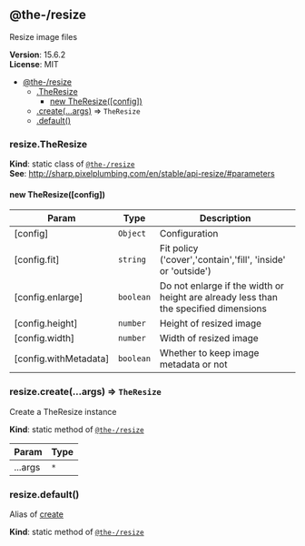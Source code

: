 <!--- Code generated by @the-/script-doc. DO NOT EDIT. -->

<a name="module_@the-/resize"></a>

## @the-/resize
Resize image files

**Version**: 15.6.2  
**License**: MIT  

* [@the-/resize](#module_@the-/resize)
    * [.TheResize](#module_@the-/resize.TheResize)
        * [new TheResize([config])](#new_module_@the-/resize.TheResize_new)
    * [.create(...args)](#module_@the-/resize.create) ⇒ <code>TheResize</code>
    * [.default()](#module_@the-/resize.default)

<a name="module_@the-/resize.TheResize"></a>

### resize.TheResize
**Kind**: static class of [<code>@the-/resize</code>](#module_@the-/resize)  
**See**: http://sharp.pixelplumbing.com/en/stable/api-resize/#parameters  
<a name="new_module_@the-/resize.TheResize_new"></a>

#### new TheResize([config])

| Param | Type | Description |
| --- | --- | --- |
| [config] | <code>Object</code> | Configuration |
| [config.fit] | <code>string</code> | Fit policy ('cover','contain','fill', 'inside' or 'outside') |
| [config.enlarge] | <code>boolean</code> | Do not enlarge if the width or height are already less than the specified dimensions |
| [config.height] | <code>number</code> | Height of resized image |
| [config.width] | <code>number</code> | Width of resized image |
| [config.withMetadata] | <code>boolean</code> | Whether to keep image metadata or not |

<a name="module_@the-/resize.create"></a>

### resize.create(...args) ⇒ <code>TheResize</code>
Create a TheResize instance

**Kind**: static method of [<code>@the-/resize</code>](#module_@the-/resize)  

| Param | Type |
| --- | --- |
| ...args | <code>\*</code> | 

<a name="module_@the-/resize.default"></a>

### resize.default()
Alias of [create](#module_@the-/resize.create)

**Kind**: static method of [<code>@the-/resize</code>](#module_@the-/resize)  
